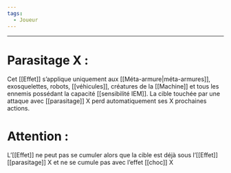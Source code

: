 ```yaml
---
tags:
  - Joueur
---
```

___
# Parasitage X : 

Cet [[Effet]] s’applique uniquement aux [[Méta-armure|méta-armures]], exosquelettes, robots, [[véhicules]], créatures de la [[Machine]] et tous les ennemis possédant la capacité [[sensibilité IEM]]. La cible touchée par une attaque avec [[parasitage]] X perd automatiquement ses X prochaines actions. 

# Attention : 

L’[[Effet]] ne peut pas se cumuler alors que la cible est déjà sous l’[[Effet]] [[parasitage]] X et ne se cumule pas avec l’effet [[choc]] X